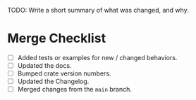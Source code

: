 TODO: Write a short summary of what was changed, and why.

# Merge Checklist

- [ ] Added tests or examples for new / changed behaviors.
- [ ] Updated the docs.
- [ ] Bumped crate version numbers.
- [ ] Updated the Changelog.
- [ ] Merged changes from the `main` branch.
